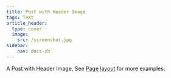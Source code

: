 ```yaml
---
title: Post with Header Image
tags: TeXt
article_header:
  type: cover
  image:
    src: /screenshot.jpg
sidebar:
    nav: docs-zh
---
```


A Post with Header Image, See [Page layout](https://tianqi.name/jekyll-TeXt-theme/samples.html#page-layout) for more examples.

<!--more-->
